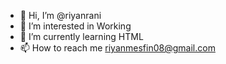 - 👋 Hi, I’m @riyanrani
- 👀 I’m interested in Working
- 🌱 I’m currently learning HTML
- 📫 How to reach me riyanmesfin08@gmail.com
<!---
riyanrani/riyanrani is a ✨ special ✨ repository because its `README.md` (this file) appears on your GitHub profile.
You can click the Preview link to take a look at your changes.
--->
